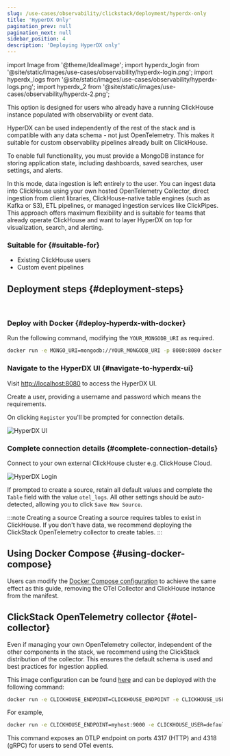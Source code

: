 ```yaml
---
slug: /use-cases/observability/clickstack/deployment/hyperdx-only
title: 'HyperDX Only'
pagination_prev: null
pagination_next: null
sidebar_position: 4
description: 'Deploying HyperDX only'
---
```


import Image from '@theme/IdealImage';
import hyperdx_login from '@site/static/images/use-cases/observability/hyperdx-login.png';
import hyperdx_logs from '@site/static/images/use-cases/observability/hyperdx-logs.png';
import hyperdx_2 from '@site/static/images/use-cases/observability/hyperdx-2.png';

This option is designed for users who already have a running ClickHouse instance populated with observability or event data.

HyperDX can be used independently of the rest of the stack and is compatible with any data schema - not just OpenTelemetry. This makes it suitable for custom observability pipelines already built on ClickHouse.

To enable full functionality, you must provide a MongoDB instance for storing application state, including dashboards, saved searches, user settings, and alerts.

In this mode, data ingestion is left entirely to the user. You can ingest data into ClickHouse using your own hosted OpenTelemetry Collector, direct ingestion from client libraries, ClickHouse-native table engines (such as Kafka or S3), ETL pipelines, or managed ingestion services like ClickPipes. This approach offers maximum flexibility and is suitable for teams that already operate ClickHouse and want to layer HyperDX on top for visualization, search, and alerting.

### Suitable for {#suitable-for}

- Existing ClickHouse users
- Custom event pipelines

## Deployment steps {#deployment-steps}
<br/>

<VerticalStepper headerLevel="h3">

### Deploy with Docker {#deploy-hyperdx-with-docker}

Run the following command, modifying the `YOUR_MONGODB_URI` as required. 

```bash
docker run -e MONGO_URI=mongodb://YOUR_MONGODB_URI -p 8080:8080 docker.hyperdx.io/hyperdx/hyperdx:2-beta
```

### Navigate to the HyperDX UI {#navigate-to-hyperdx-ui}

Visit [http://localhost:8080](http://localhost:8080) to access the HyperDX UI.

Create a user, providing a username and password which means the requirements. 

On clicking `Register` you'll be prompted for connection details.

<Image img={hyperdx_login} alt="HyperDX UI" size="lg"/>

### Complete connection details {#complete-connection-details}

Connect to your own external ClickHouse cluster e.g. ClickHouse Cloud.

<Image img={hyperdx_2} alt="HyperDX Login" size="md"/>

If prompted to create a source, retain all default values and complete the `Table` field with the value `otel_logs`. All other settings should be auto-detected, allowing you to click `Save New Source`.

:::note Creating a source
Creating a source requires tables to exist in ClickHouse. If you don't have data, we recommend deploying the ClickStack OpenTelemetry collector to create tables.
:::

</VerticalStepper>

## Using Docker Compose {#using-docker-compose}

Users can modify the [Docker Compose configuration](/use-cases/observability/clickstack/deployment/docker-compose) to achieve the same effect as this guide, removing the OTel Collector and ClickHouse instance from the manifest.

## ClickStack OpenTelemetry collector {#otel-collector}

Even if managing your own OpenTelemetry collector, independent of the other components in the stack, we recommend using the ClickStack distribution of the collector. This ensures the default schema is used and best practices for ingestion applied.

This image configuration can be found [here](https://github.com/hyperdxio/hyperdx/tree/v2/docker/otel-collector) and can be deployed with the following command:

```bash
docker run -e CLICKHOUSE_ENDPOINT=CLICKHOUSE_ENDPOINT -e CLICKHOUSE_USER=USER -e CLICKHOUSE_PASSWORD=PASSWORD -p 4317:4127 -p 4318:4318 docker.hyperdx.io/hyperdx/hyperdx-otel-collector:2-beta.16
```

For example,

```bash
docker run -e CLICKHOUSE_ENDPOINT=myhost:9000 -e CLICKHOUSE_USER=default -e CLICKHOUSE_PASSWORD=password -p 4317:4127 -p 4318:4318 docker.hyperdx.io/hyperdx/hyperdx-otel-collector:2-beta.16
```

This command exposes an OTLP endpoint on ports 4317 (HTTP) and 4318 (gRPC) for users to send OTel events.
